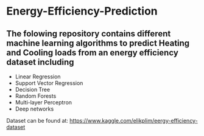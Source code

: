 # Energy-Efficiency-Prediction
## The folowing repository contains different machine learning algorithms to predict Heating and Cooling loads from an energy efficiency dataset including
- Linear Regression
- Support Vector Regression
- Decision Tree 
- Random Forests
- Multi-layer Perceptron
- Deep networks

Dataset can be found at:
https://www.kaggle.com/elikplim/eergy-efficiency-dataset
